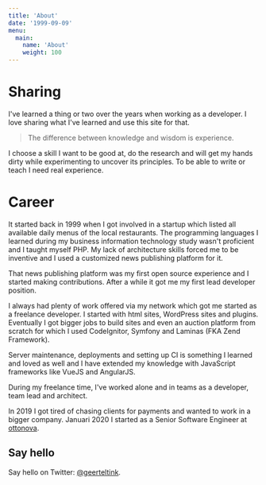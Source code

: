 ```yaml
---
title: 'About'
date: '1999-09-09'
menu:
  main:
    name: 'About'
    weight: 100
---
```


# Sharing

I've learned a thing or two over the years when working as a developer. I love
sharing what I've learned and use this site for that.

> The difference between knowledge and wisdom is experience.

I choose a skill I want to be good at, do the research and will get my hands
dirty while experimenting to uncover its principles. To be able to write or
teach I need real experience.

# Career

It started back in 1999 when I got involved in a startup which listed all
available daily menus of the local restaurants. The programming languages
I learned during my business information technology study wasn't proficient
and I taught myself PHP. My lack of architecture skills forced me to be
inventive and I used a customized news publishing platform for it.

That news publishing platform was my first open source experience and I started
making contributions. After a while it got me my first lead developer position.

I always had plenty of work offered via my network which got me started as a
freelance developer. I started with html sites, WordPress sites and plugins.
Eventually I got bigger jobs to build sites and even an auction platform from
scratch for which I used CodeIgnitor, Symfony and Laminas (FKA Zend Framework).

Server maintenance, deployments and setting up CI is something I learned and
loved as well and I have extended my knowledge with JavaScript frameworks
like VueJS and AngularJS.

During my freelance time, I've worked alone and in teams as a developer, team
lead and architect.

In 2019 I got tired of chasing clients for payments and wanted to work in a
bigger company. Januari 2020 I started as a Senior Software Engineer at
[ottonova](https://www.ottonova.de/).

## Say hello

Say hello on Twitter: [@geerteltink](https://twitter.com/geerteltink).
